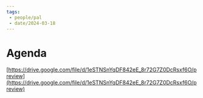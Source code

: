 ```yaml
---
tags:
 - people/pal
 - date/2024-03-18
---
```


# Agenda

[https://drive.google.com/file/d/1eSTNSnYqDF842eE_8r72G7Z0DcRsxf6O/preview](https://drive.google.com/file/d/1eSTNSnYqDF842eE_8r72G7Z0DcRsxf6O/preview)